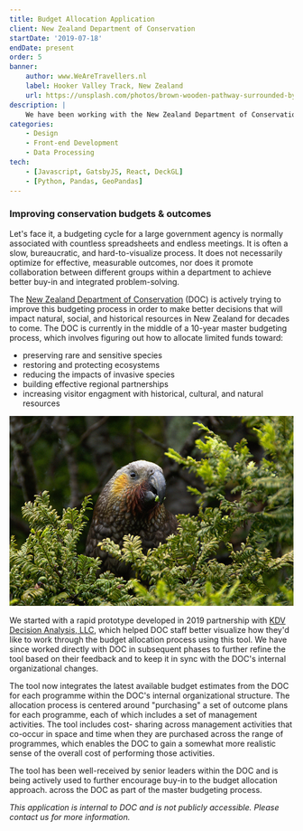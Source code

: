 ```yaml
---
title: Budget Allocation Application
client: New Zealand Department of Conservation
startDate: '2019-07-18'
endDate: present
order: 5
banner:
    author: www.WeAreTravellers.nl
    label: Hooker Valley Track, New Zealand
    url: https://unsplash.com/photos/brown-wooden-pathway-surrounded-by-brown-field-towards-mountain-2DM7eOR5iyc
description: |
    We have been working with the New Zealand Department of Conservation since 2019 to create and refine a budget allocation application used to assist the Department with their 10-year master budget planning process.  This tool enables staff and senior leaders to explore the budget and outcome tradeoffs as part of allocating different levels of resources to different programmes within the Department's organizational units, which helps them better maximize their desired outcomes given finite budgets.
categories:
    - Design
    - Front-end Development
    - Data Processing
tech:
    - [Javascript, GatsbyJS, React, DeckGL]
    - [Python, Pandas, GeoPandas]
---
```


<script>
    import {ImageCredit} from '$lib/components/image'
</script>

### Improving conservation budgets & outcomes

Let's face it, a budgeting cycle for a large government agency is normally
associated with countless spreadsheets and endless meetings. It is often a slow,
bureaucratic, and hard-to-visualize process. It does not necessarily optimize
for effective, measurable outcomes, nor does it promote collaboration between
different groups within a department to achieve better buy-in and integrated
problem-solving.

The [New Zealand Department of Conservation](https://www.doc.govt.nz/) (DOC) is
actively trying to improve this budgeting process in order to make better
decisions that will impact natural, social, and historical resources in New
Zealand for decades to come. The DOC is currently in the middle of a 10-year
master budgeting process, which involves figuring out how to allocate limited
funds toward:

- preserving rare and sensitive species
- restoring and protecting ecosystems
- reducing the impacts of invasive species
- building effective regional partnerships
- increasing visitor engagment with historical, cultural, and
  natural resources

<div class="h-10"></div>

![Kea, New Zealand](tomas-sobek-AytEEGNnwHc-unsplash.jpg)

<ImageCredit author="Tomas Sobek" url="https://unsplash.com/photos/AytEEGNnwHc" label="Kea, New Zealand" />

<div class="h-10"></div>

We started with a rapid prototype developed in 2019 partnership with
[KDV Decision Analysis, LLC](http://www.kdv-decisions.com/), which helped DOC
staff better visualize how they'd like to work through the budget allocation
process using this tool. We have since worked directly with DOC in subsequent
phases to further refine the tool based on their feedback and to keep it in sync
with the DOC's internal organizational changes.

The tool now integrates the latest available budget estimates from the DOC for
each programme within the DOC's internal organizational structure. The allocation
process is centered around "purchasing" a set of outcome plans for each programme,
each of which includes a set of management activities. The tool includes cost-
sharing across management activities that co-occur in space and time when they are
purchased across the range of programmes, which enables the DOC to gain a
somewhat more realistic sense of the overall cost of performing those activities.

The tool has been well-received by senior leaders within the DOC and is being
actively used to further encourage buy-in to the budget allocation approach.
across the DOC as part of the master budgeting process.

_This application is internal to DOC and is not publicly accessible. Please contact us for more information._
